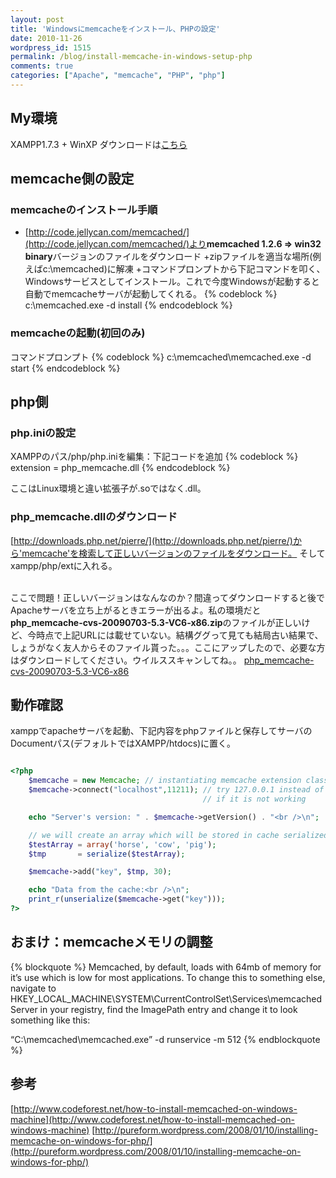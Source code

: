 ```yaml
---
layout: post
title: 'Windowsにmemcacheをインストール、PHPの設定'
date: 2010-11-26
wordpress_id: 1515
permalink: /blog/install-memcache-in-windows-setup-php
comments: true
categories: ["Apache", "memcache", "PHP", "php"]
---
```

## My環境
XAMPP1.7.3 + WinXP
ダウンロードは[こちら](http://www.apachefriends.org/en/xampp-windows.html)

## memcache側の設定
### memcacheのインストール手順
+ [http://code.jellycan.com/memcached/](http://code.jellycan.com/memcached/)より<strong>memcached 1.2.6 => win32 binary</strong>バージョンのファイルをダウンロード
+zipファイルを適当な場所(例えばc:\memcached)に解凍
+コマンドプロンプトから下記コマンドを叩く、Windowsサービスとしてインストール。これで今度Windowsが起動すると自動でmemcacheサーバが起動してくれる。
{% codeblock %}
c:\memcached.exe -d install
{% endcodeblock %}

### memcacheの起動(初回のみ)
コマンドプロンプト
{% codeblock %}
c:\memcached\memcached.exe -d start
{% endcodeblock %}

## php側
### php.iniの設定
XAMPPのパス/php/php.iniを編集：下記コードを追加
{% codeblock %}
extension = php_memcache.dll
{% endcodeblock %}

ここはLinux環境と違い拡張子が.soではなく.dll。

### php_memcache.dllのダウンロード
[http://downloads.php.net/pierre/](http://downloads.php.net/pierre/)から'memcache'を検索して正しいバージョンのファイルをダウンロード。
そしてxampp/php/extに入れる。

<br/>
ここで問題！正しいバージョンはなんなのか？間違ってダウンロードすると後でApacheサーバを立ち上がるときエラーが出るよ。私の環境だと<b>php_memcache-cvs-20090703-5.3-VC6-x86.zip</b>のファイルが正しいけど、今時点で上記URLには載せていない。結構ググって見ても結局古い結果で、しょうがなく友人からそのファイル貰った。。。ここにアップしたので、必要な方はダウンロードしてください。ウイルススキャンしてね。。
<a href='http://www.kinopyo.com/wp-content/uploads/2010/11/php_memcache-cvs-20090703-5.3-VC6-x86.zip'>php_memcache-cvs-20090703-5.3-VC6-x86</a>

## 動作確認
xamppでapacheサーバを起動、下記内容をphpファイルと保存してサーバのDocumentパス(デフォルトではXAMPP/htdocs)に置く。

```php

<?php
    $memcache = new Memcache; // instantiating memcache extension class
    $memcache->connect("localhost",11211); // try 127.0.0.1 instead of localhost
                                           // if it is not working

    echo "Server's version: " . $memcache->getVersion() . "<br />\n";

    // we will create an array which will be stored in cache serialized
    $testArray = array('horse', 'cow', 'pig');
    $tmp       = serialize($testArray);

    $memcache->add("key", $tmp, 30);

    echo "Data from the cache:<br />\n";
    print_r(unserialize($memcache->get("key")));
?>

```

## おまけ：memcacheメモリの調整
{% blockquote  %}
Memcached, by default, loads with 64mb of memory for it’s use which is low for most applications. To change this to something else, navigate to HKEY_LOCAL_MACHINE\SYSTEM\CurrentControlSet\Services\memcached Server in your registry, find the ImagePath entry and change it to look something like this:

“C:\memcached\memcached.exe” -d runservice -m 512
{% endblockquote %}


## 参考
[http://www.codeforest.net/how-to-install-memcached-on-windows-machine](http://www.codeforest.net/how-to-install-memcached-on-windows-machine)
[http://pureform.wordpress.com/2008/01/10/installing-memcache-on-windows-for-php/](http://pureform.wordpress.com/2008/01/10/installing-memcache-on-windows-for-php/)
